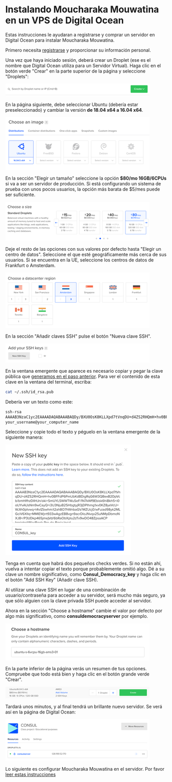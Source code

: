 # Instalando Moucharaka Mouwatina en un VPS de Digital Ocean

Estas instrucciones le ayudaran a registrarse y comprar un servidor en Digital Ocean para instalar Moucharaka Mouwatina.

Primero necesita [registrarse](https://cloud.digitalocean.com/registrations/new) y proporcionar su información personal.

Una vez que haya iniciado sesión, deberá crear un Droplet (ese es el nombre que Digital Ocean utiliza para un Servidor Virtual). Haga clic en el botón verde "Crear" en la parte superior de la página y seleccione "Droplets":

![Digital Ocean Droplets](../../img/digital_ocean/droplets.png)

En la página siguiente, debe seleccionar Ubuntu (debería estar preseleccionado) y cambiar la versión **de 18.04 x64 a 16.04 x64**.

![Digital Ocean Choose an image](../../img/digital_ocean/image.png)

En la sección "Elegir un tamaño" seleccione la opción **$80/mo 16GB/6CPUs** si va a ser un servidor de producción. Si está configurando un sistema de prueba con unos pocos usuarios, la opción más barata de $5/mes puede ser suficiente.

![Digital Ocean Choose a size](../../img/digital_ocean/size.png)

Deje el resto de las opciones con sus valores por defecto hasta "Elegir un centro de datos". Seleccione el que esté geográficamente más cerca de sus usuarios. Si se encuentra en la UE, seleccione los centros de datos de Frankfurt o Amsterdam.

![Digital Ocean Choose a region](../../img/digital_ocean/region.png)

En la sección "Añadir claves SSH" pulse el botón "Nueva clave SSH".

![Digital Ocean Add your SSH Keys](../../img/digital_ocean/ssh_keys.png)

En la ventana emergente que aparece es necesario copiar y pegar la clave pública que [generamos en el paso anterior](generating_ssh_key.md). Para ver el contenido de esta clave en la ventana del terminal, escriba:

```bash
cat ~/.ssh/id_rsa.pub
```

Debería ver un texto como este:

```text
ssh-rsa AAAAB3NzaC1yc2EAAAADAQABAAABAQDy/BXU0OsK8KLLXpd7tVnqDU+d4ZS2RHQmH+hv0BFFdP6PmUbKdBDigRqG6W3QBexB2DpVcb/bmHlfhzDlIHJn/oki+SmUYLSWWTWuSeF/1N7kWf9Ebisk6hiBkh5+i0oIJYvAUsNm9wCayQ+i3U3NjuB25HbgtyjR3jDPIhmg1xv0KZ8yeVcU+WJth0pIvwq+t4vlZbwhm/t2ah8O7hWnbaGV/MZUcj0/wFuiad98yk2MLGciV6XIIq+MMIEWjrrt933wAgzEB8vgn9acrDloJNvqx25uNMpDbmoNXJ8+/P3UDkp465jmejVd/6bRaObXplu2zTv9wDO48ZpsaACP your_username@your_computer_name
```

Seleccione y copie todo el texto y péguelo en la ventana emergente de la siguiente manera:

![Digital Ocean New SSH Key](../../img/digital_ocean/new_ssh.png)

Tenga en cuenta que habrá dos pequeños checks verdes. Si no están ahí, vuelva a intentar copiar el texto porque probablemente omitió algo. Dé a su clave un nombre significativo, como **Consul_Democracy_key** y haga clic en el botón "Add SSH Key" (Añadir clave SSH).

Al utilizar una clave SSH en lugar de una combinación de usuario/contraseña para acceder a su servidor, será mucho más seguro, ya que sólo alguien con la clave privada SSH puede acceder al servidor.

Ahora en la sección "Choose a hostname" cambie el valor por defecto por algo más significativo, como **consuldemocracyserver** por ejemplo.

![Digital Ocean hostname](../../img/digital_ocean/hostname.png)

En la parte inferior de la página verás un resumen de tus opciones. Compruebe que todo está bien y haga clic en el botón grande verde "Crear".

![Digital Ocean create](../../img/digital_ocean/create.png)

Tardará unos minutos, y al final tendrá un brillante nuevo servidor. Se verá así en la página de Digital Ocean:

![Digital Ocean server](../../img/digital_ocean/server.png)

Lo siguiente es configurar Moucharaka Mouwatina en el servidor. Por favor [leer estas instrucciones](https://github.com/consuldemocracy/installer)

